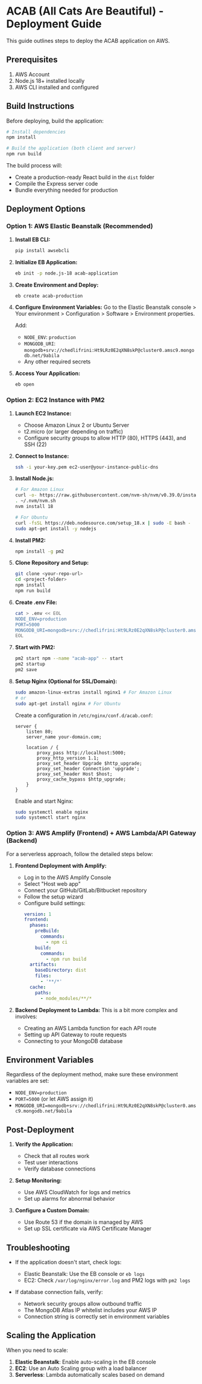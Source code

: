 # ACAB (All Cats Are Beautiful) - Deployment Guide

This guide outlines steps to deploy the ACAB application on AWS.

## Prerequisites

1. AWS Account
2. Node.js 18+ installed locally
3. AWS CLI installed and configured

## Build Instructions

Before deploying, build the application:

```bash
# Install dependencies
npm install

# Build the application (both client and server)
npm run build
```

The build process will:
- Create a production-ready React build in the `dist` folder
- Compile the Express server code
- Bundle everything needed for production

## Deployment Options

### Option 1: AWS Elastic Beanstalk (Recommended)

1. **Install EB CLI:**
   ```bash
   pip install awsebcli
   ```

2. **Initialize EB Application:**
   ```bash
   eb init -p node.js-18 acab-application
   ```

3. **Create Environment and Deploy:**
   ```bash
   eb create acab-production
   ```

4. **Configure Environment Variables:**
   Go to the Elastic Beanstalk console > Your environment > Configuration > Software > Environment properties.
   
   Add:
   - `NODE_ENV`: `production`
   - `MONGODB_URI`: `mongodb+srv://chedlifrini:Ht9LRz0E2qXN8skP@cluster0.amsc9.mongodb.net/9abila`
   - Any other required secrets

5. **Access Your Application:**
   ```bash
   eb open
   ```

### Option 2: EC2 Instance with PM2

1. **Launch EC2 Instance:**
   - Choose Amazon Linux 2 or Ubuntu Server
   - t2.micro (or larger depending on traffic)
   - Configure security groups to allow HTTP (80), HTTPS (443), and SSH (22)

2. **Connect to Instance:**
   ```bash
   ssh -i your-key.pem ec2-user@your-instance-public-dns
   ```

3. **Install Node.js:**
   ```bash
   # For Amazon Linux
   curl -o- https://raw.githubusercontent.com/nvm-sh/nvm/v0.39.0/install.sh | bash
   . ~/.nvm/nvm.sh
   nvm install 18

   # For Ubuntu
   curl -fsSL https://deb.nodesource.com/setup_18.x | sudo -E bash -
   sudo apt-get install -y nodejs
   ```

4. **Install PM2:**
   ```bash
   npm install -g pm2
   ```

5. **Clone Repository and Setup:**
   ```bash
   git clone <your-repo-url>
   cd <project-folder>
   npm install
   npm run build
   ```

6. **Create .env File:**
   ```bash
   cat > .env << EOL
   NODE_ENV=production
   PORT=5000
   MONGODB_URI=mongodb+srv://chedlifrini:Ht9LRz0E2qXN8skP@cluster0.amsc9.mongodb.net/9abila
   EOL
   ```

7. **Start with PM2:**
   ```bash
   pm2 start npm --name "acab-app" -- start
   pm2 startup
   pm2 save
   ```

8. **Setup Nginx (Optional for SSL/Domain):**
   ```bash
   sudo amazon-linux-extras install nginx1 # For Amazon Linux
   # or
   sudo apt-get install nginx # For Ubuntu
   ```

   Create a configuration in `/etc/nginx/conf.d/acab.conf`:
   ```
   server {
       listen 80;
       server_name your-domain.com;

       location / {
           proxy_pass http://localhost:5000;
           proxy_http_version 1.1;
           proxy_set_header Upgrade $http_upgrade;
           proxy_set_header Connection 'upgrade';
           proxy_set_header Host $host;
           proxy_cache_bypass $http_upgrade;
       }
   }
   ```

   Enable and start Nginx:
   ```bash
   sudo systemctl enable nginx
   sudo systemctl start nginx
   ```

### Option 3: AWS Amplify (Frontend) + AWS Lambda/API Gateway (Backend)

For a serverless approach, follow the detailed steps below:

1. **Frontend Deployment with Amplify:**
   - Log in to the AWS Amplify Console
   - Select "Host web app"
   - Connect your GitHub/GitLab/Bitbucket repository
   - Follow the setup wizard
   - Configure build settings:
     ```yaml
     version: 1
     frontend:
       phases:
         preBuild:
           commands:
             - npm ci
         build:
           commands:
             - npm run build
       artifacts:
         baseDirectory: dist
         files:
           - '**/*'
       cache:
         paths:
           - node_modules/**/*
     ```

2. **Backend Deployment to Lambda:**
   This is a bit more complex and involves:
   - Creating an AWS Lambda function for each API route
   - Setting up API Gateway to route requests
   - Connecting to your MongoDB database

## Environment Variables

Regardless of the deployment method, make sure these environment variables are set:

- `NODE_ENV=production`
- `PORT=5000` (or let AWS assign it)
- `MONGODB_URI=mongodb+srv://chedlifrini:Ht9LRz0E2qXN8skP@cluster0.amsc9.mongodb.net/9abila`

## Post-Deployment

1. **Verify the Application:**
   - Check that all routes work
   - Test user interactions
   - Verify database connections

2. **Setup Monitoring:**
   - Use AWS CloudWatch for logs and metrics
   - Set up alarms for abnormal behavior

3. **Configure a Custom Domain:**
   - Use Route 53 if the domain is managed by AWS
   - Set up SSL certificate via AWS Certificate Manager

## Troubleshooting

- If the application doesn't start, check logs:
  - Elastic Beanstalk: Use the EB console or `eb logs`
  - EC2: Check `/var/log/nginx/error.log` and PM2 logs with `pm2 logs`
  
- If database connection fails, verify:
  - Network security groups allow outbound traffic
  - The MongoDB Atlas IP whitelist includes your AWS IP
  - Connection string is correctly set in environment variables

## Scaling the Application

When you need to scale:

1. **Elastic Beanstalk**: Enable auto-scaling in the EB console
2. **EC2**: Use an Auto Scaling group with a load balancer
3. **Serverless**: Lambda automatically scales based on demand